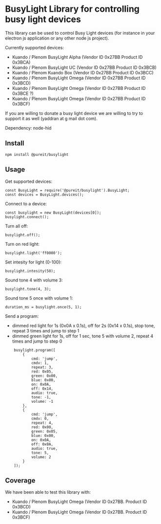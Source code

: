# BusyLight Library for controlling busy light devices

This library can be used to control Busy Light devices (for instance in your electron js application or any other node js project).

Currently supported devices:
- Kuando / Plenom BusyLight Alpha (Vendor ID 0x27BB Product ID 0x3BCA)
- Kuando / Plenom BusyLight UC (Vendor ID 0x27BB Product ID 0x3BCB)
- Kuando / Plenom Kuando Box (Vendor ID 0x27BB Product ID 0x3BCC)
- Kuando / Plenom BusyLight Omega (Vendor ID 0x27BB Product ID 0x3BCD)
- Kuando / Plenom BusyLight Omega (Vendor ID 0x27BB Product ID 0x3BCE ?)
- Kuando / Plenom BusyLight Omega (Vendor ID 0x27BB Product ID 0x3BCF)

If you are willing to donate a busy light device we are willing to try to support it as well (yaddran at g mail dot com).

Dependency: node-hid

## Install

```
npm install @pureit/busylight
```

## Usage

Get supported devices:
```
const BusyLight = require('@pureit/busylight').BusyLight;
const devices = BusyLight.devices();
```

Connect to a device:
```
const busylight = new BusyLight(devices[0]);
busylight.connect();
```

Turn all off:
```
busylight.off();
```

Turn on red light:
```
busylight.light('ff0000');
```

Set intesity for light (0-100):
```
busylight.intesity(50);
```

Sound tone 4 with volume 3:
```
busylight.tone(4, 3);
```

Sound tone 5 once with volume 1:
```
duration_ms = busylight.once(5, 1);
```

Send a program:
- dimmed red light for 1s (0x0A x 0.1s), off for 2s (0x14 x 0.1s), stop tone, repeat 3 times and jump to step 1
- dimmed green light for 1s, off for 1 sec, tone 5 with volume 2, repeat 4 times and jump to step 0
```
    busylight.program([
        {
            cmd: 'jump',
            cmdv: 1,
            repeat: 3,
            red: 0x05,
            green: 0x00,
            blue: 0x00,
            on: 0x0A,
            off: 0x14,
            audio: true,
            tone: -1,
            volume: -1
        },
        {
            cmd: 'jump',
            cmdv: 0,
            repeat: 4,
            red: 0x00,
            green: 0x05,
            blue: 0x00,
            on: 0x0A,
            off: 0x0A,
            audio: true,
            tone: 5,
            volume: 2
        }
    ]);
```

## Coverage
We have been able to test this library with:
- Kuando / Plenom BusyLight Omega (Vendor ID 0x27BB. Product ID 0x3BCD)
- Kuando / Plenom BusyLight Omega (Vendor ID 0x27BB. Product ID 0x3BCF)
